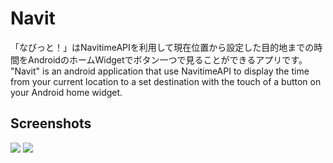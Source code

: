 # Navit
「なびっと！」はNavitimeAPIを利用して現在位置から設定した目的地までの時間をAndroidのホームWidgetでボタン一つで見ることができるアプリです。
"Navit" is an android application that use NavitimeAPI to display the time from your current location to a set destination with the touch of a button on your Android home widget.
## Screenshots
![](https://cdn.discordapp.com/attachments/1108560292146860202/1147870367411601479/Screenshot_20230902-1310152.png)
![](https://cdn.discordapp.com/attachments/1108560292146860202/1147869655101354115/Screenshot_20230902-131525.png)
